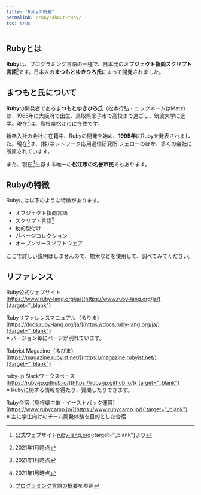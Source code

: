 ```yaml
---
title: "Rubyの概要"
permalink: /ruby/about-ruby/
toc: true
---
```

## Rubyとは
**Ruby**は、プログラミング言語の一種で、日本発の**オブジェクト指向スクリプト言語**[^1]です。日本人の**まつもとゆきひろ氏**によって開発されました。

[^1]: 公式ウェブサイト[ruby-lang.org](https://www.ruby-lang.org/ja/){:target="_blank"}より

## まつもと氏について
**Ruby**の開発者である**まつもとゆきひろ氏**（松本行弘・ニックネームはMatz）は、1965年に大阪府で出生、鳥取県米子市で高校まで過ごし、筑波大学に進学。現在[^2]は、島根県松江市に在住です。

新卒入社の会社に在籍中、Rubyの開発を始め、**1995年**にRubyを発表されました。現在[^2]は、(株)ネットワーク応用通信研究所 フェローのほか、多くの会社に所属されています。

また、現在[^2]生存する唯一の**松江市の名誉市民**でもあります。

[^2]: 2021年1月時点

## Rubyの特徴
Rubyには以下のような特徴があります。

- オブジェクト指向言語
- スクリプト言語[^3]
- 動的型付け
- ガベージコレクション
- オープンソースソフトウェア

ここで詳しい説明はしませんので、検索などを使用して、調べてみてください。

[^3]: [プログラミング言語の概要](/archives/ruby/about-programming-languages/#プログラミング言語)を参照

## リファレンス
Ruby公式ウェブサイト  
[https://www.ruby-lang.org/ja/](https://www.ruby-lang.org/ja/){:target="_blank"}

Rubyリファレンスマニュアル（るりま）  
[https://docs.ruby-lang.org/ja/](https://docs.ruby-lang.org/ja/){:target="_blank"}  
※ バージョン毎にページが別れています。

Rubyist Magazine（るびま）  
[https://magazine.rubyist.net/](https://magazine.rubyist.net/){:target="_blank"}  

ruby-jp Slackワークスペース  
[https://ruby-jp.github.io/](https://ruby-jp.github.io/){:target="_blank"}  
※ Rubyに関する情報を得たり、質問したりできます。

Ruby合宿（島根県主催・イーストバック運営）  
[https://www.rubycamp.jp/](https://www.rubycamp.jp/){:target="_blank"}  
※ 主に学生向けのチーム開発体験を目的とした合宿
